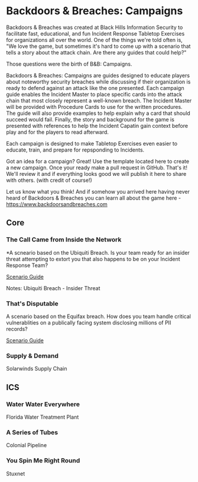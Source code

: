# Backdoors & Breaches: Campaigns
Backdoors & Breaches was created at Black Hills Information Security to facilitate fast, educational, and fun Incident Response Tabletop Exercises for organizations all over the world. One of the things we're told often is, "We love the game, but sometimes it's hard to come up with a scenario that tells a story about the attack chain. Are there any guides that could help?"

Those questions were the birth of B&B: Campaigns. 

Backdoors & Breaches: Campaigns are guides designed to educate players about noteworthy security breaches while discussing if their organization is ready to defend against an attack like the one presented. Each campaign guide enables the Incident Master to place specific cards into the attack chain that most closely represent a well-known breach. The Incident Master will be provided with Procedure Cards to use for the written procedures. The guide will also provide examples to help explain why a card that should succeed would fail. Finally, the story and background for the game is presented with references to help the Incident Capatin gain context before play and for the players to read afterward. 

Each campaign is designed to make Tabletop Exercises even easier to educate, train, and prepare for repsponding to Incidents. 

Got an idea for a campaign? Great! Use the template located here to create a new campaign. Once your ready make a pull request in GitHub. That's it! We'll review it and if everything looks good we will publish it here to share with others. (with credit of course!)

Let us know what you think! And if somehow you arrived here having never heard of Backdoors & Breaches you can learn all about the game here - https://www.backdoorsandbreaches.com 


## Core

### The Call Came from Inside the Network
*A scneario based on the Ubiquiti Breach. Is your team ready for an insider threat attempting to extort you that also happens to be on your Incident Response Team?

[Scenario Guide](https://github.com/AntiSyphon/BandBCampaigns/blob/main/Call%20From%20Inside%20the%20Network/Call%20From%20Inside%20the%20Network.md)

Notes: Ubiquiti Breach - Insider Threat

### That's Disputable
A scenario based on the Equifax breach. How does you team handle critical vulnerablities on a publically facing system disclosing millions of PII records?

[Scenario Guide](https://github.com/AntiSyphon/BandBCampaigns/blob/main/That's%20Disputable/That's%20Disputable.md)

### Supply & Demand
Solarwinds
Supply Chain

## ICS

### Water Water Everywhere
Florida Water Treatment Plant

### A Series of Tubes
Colonial Pipeline

### You Spin Me Right Round
Stuxnet

